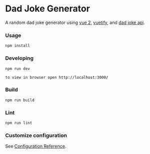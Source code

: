 # Dad Joke Generator

A random dad joke generator using [vue 2](https://v2.vuejs.org/v2/guide/), [vuetify](https://v2.vuetifyjs.com/en/), and [dad joke api](https://icanhazdadjoke.com/api).


### Usage
```
npm install
```

### Developing
```
npm run dev

to view in browser open http://localhost:3000/ 
```

### Build
```
npm run build
```

### Lint
```
npm run lint
```

### Customize configuration
See [Configuration Reference](https://cli.vuejs.org/config/).

